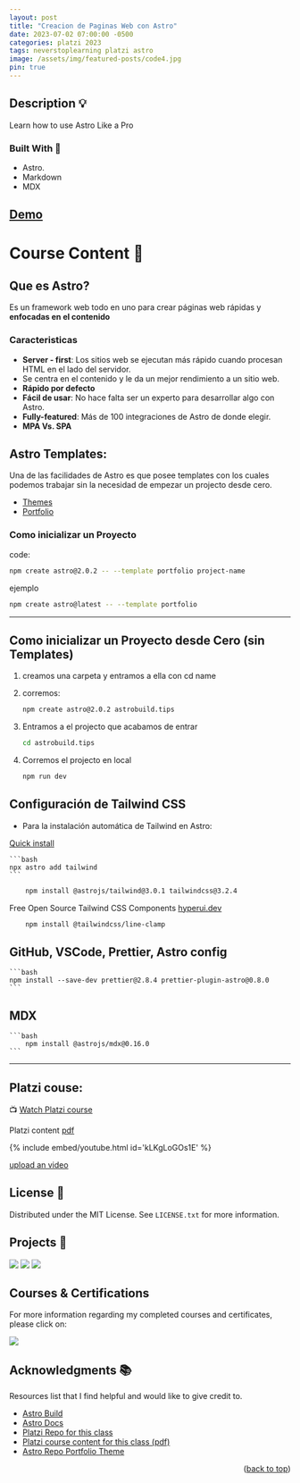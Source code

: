 ```yaml
---
layout: post
title: "Creacion de Paginas Web con Astro"
date: 2023-07-02 07:00:00 -0500
categories: platzi 2023
tags: neverstoplearning platzi astro
image: /assets/img/featured-posts/code4.jpg
pin: true
---
```


<!-- ABOUT THE PROJECT -->

## Description 💡

Learn how to use Astro Like a Pro

<!-- BUILD WITH -->

### Built With 🔑

- Astro.
- Markdown
- MDX

## [Demo](https://astro.jpdiaz.dev/)

<!-- CONTENT -->

# Course Content 🚦

## Que es Astro?

Es un framework web todo en uno para crear páginas web rápidas y **enfocadas en el contenido**

### Caracteristicas

- **Server - first**: Los sitios web se ejecutan más rápido cuando procesan HTML en el lado del servidor.
- Se centra en el contenido y le da un mejor rendimiento a un sitio web.
- **Rápido por defecto**
- **Fácil de usar**: No hace falta ser un experto para desarrollar algo con Astro.
- **Fully-featured**: Más de 100 integraciones de Astro de donde elegir.
- **MPA Vs. SPA**

## Astro Templates:

Una de las facilidades de Astro es que posee templates con los cuales podemos trabajar sin la necesidad de empezar un projecto desde cero.

- [Themes](https://astro.build/themes)
- [Portfolio](https://github.com/withastro/astro/tree/main/examples/portfolio)

### Como inicializar un Proyecto

code:

```bash
npm create astro@2.0.2 -- --template portfolio project-name
```

ejemplo

```bash
npm create astro@latest -- --template portfolio
```

---

## Como inicializar un Proyecto desde Cero (sin Templates)

<!-- Clase 6: https://platzi.com/clases/6207-astro/60187-conoce-tu-proyecto-colaborativo-astrobuildtips/ -->

1. creamos una carpeta y entramos a ella con cd name
2. corremos:

   ```bash
   npm create astro@2.0.2 astrobuild.tips
   ```

3. Entramos a el projecto que acabamos de entrar

   ```bash
   cd astrobuild.tips
   ```

4. Corremos el projecto en local
   ```bash
   npm run dev
   ```

## Configuración de Tailwind CSS

<!-- Clase 7: https://platzi.com/clases/6207-astro/60188-configuracion-de-tailwind-css/ -->

- Para la instalación automática de Tailwind en Astro:

[Quick install](https://docs.astro.build/en/guides/integrations-guide/tailwind/#quick-install)

    ```bash
    npx astro add tailwind
    ```

```bash
	npm install @astrojs/tailwind@3.0.1 tailwindcss@3.2.4
```

Free Open Source Tailwind CSS Components
[hyperui.dev](https://www.hyperui.dev/)

```bash
	npm install @tailwindcss/line-clamp
```

## GitHub, VSCode, Prettier, Astro config

<!-- clase 9: https://platzi.com/clases/6207-astro/60190-github-vscode-prettier-astro-config/ -->

    ```bash
    npm install --save-dev prettier@2.8.4 prettier-plugin-astro@0.8.0
    ```

## MDX

<!-- class 14: https://platzi.com/clases/6207-astro/60195-mdx/ -->

    ```bash
    	npm install @astrojs/mdx@0.16.0
    ```

---

## Platzi couse:

📺 [Watch Platzi course](https://platzi.com/clases/6207-astro/60182-conoce-los-proyectos-que-vas-a-construir/)

Platzi content [pdf](https://static.platzi.com/media/public/uploads/astro_slides_4550580a-2711-49c4-98ee-28f09287dfd2.pdf)

{% include embed/youtube.html id='kLKgLoGOs1E' %}

[upload an video](https://www.veed.io/edit/a5fd7de4-2a7a-4b93-895a-5d9f52cff825)

<!-- END CONTENT -->

<!-- LICENSE -->

## License 📜

Distributed under the MIT License. See `LICENSE.txt` for more information.

<!-- OTHER PROJECTS -->

## Projects 🚀

![](https://img.shields.io/badge/Platzi_Repos-121f3d?style=for-the-badge&logo=Platzi&logoColor=98CA3F)
[![](https://img.shields.io/badge/2021-222?style=for-the-badge)](https://github.com/JuanPabloDiaz/platzi/tree/main/2021)
[![](https://img.shields.io/badge/2022-222?style=for-the-badge)](https://github.com/JuanPabloDiaz/platzi/tree/main/2022)

## Courses & Certifications

For more information regarding my completed courses and certificates, please click on:

[![](https://img.shields.io/badge/Platzi_Profile-121f3d?style=for-the-badge&logo=Platzi&logoColor=98CA3F)](https://platzi.com/p/DiazJuan/)<!-- ACKNOWLEDGMENTS -->

## Acknowledgments 📚

Resources list that I find helpful and would like to give credit to.

- [Astro Build](https://astro.build/themes/details/portfolio/)
- [Astro Docs](https://docs.astro.build/es/getting-started/)
- [Platzi Repo for this class](https://github.com/platzi/astrobuild.tips)
- [Platzi course content for this class (pdf)](https://static.platzi.com/media/public/uploads/astro_slides_4550580a-2711-49c4-98ee-28f09287dfd2.pdf)
- [Astro Repo Portfolio Theme](https://github.com/withastro/astro/tree/main/examples/portfolio)

<p align="right">(<a href="#top">back to top</a>)</p>

<!-- MARKDOWN LINKS & IMAGES -->
<!-- https://www.markdownguide.org/basic-syntax/#reference-style-links -->

```bash

```
